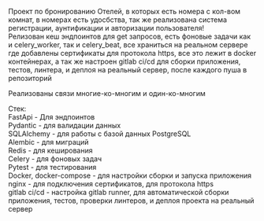 Проект по бронированию Отелей, в которых есть номера с кол-вом комнат, в номерах есть удосбства, так же реализована
система регистрации, аунтификации и авторизации пользователя!  
Релизован кеш эндпоинтов для get запросов, есть фоновые задачи как и  celery_worker, так и celery_beat, все храниться на реальном сервере где добавлены сертификаты для протокола https, все это лежит в docker контейнерах, а так же настроен gitlab ci/cd для сборки приложения, тестов, линтера, и деплоя на реальный сервер, после каждого пуша в репозиторий

Реализованы связи многие-ко-многим и один-ко-многим    

Стек:  
FastApi - Для эндпоинтов  
Pydantic - для валидации данных  
SQLAlchemy - для работы с базой данных PostgreSQL  
Alembic - для миграций   
Redis - для кеширования  
Celery - для фоновых задач  
Pytest - для тестирования   
Docker, docker-compose - для настройки сборки и запуска приложения  
nginx - для подключения сертификатов, для протокола https  
gitlab ci/cd - настройка gitlab runner, для автоматической сборки приложения, тестов, проверки линтеров, и деплоя проекта на реальный сервер  
